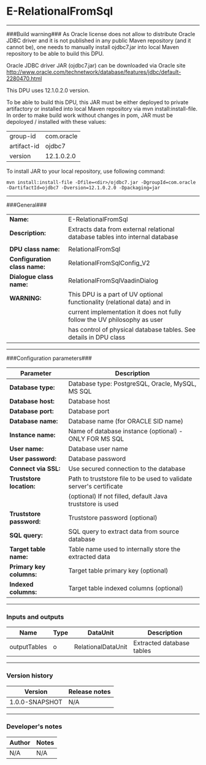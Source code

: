 # E-RelationalFromSql #
----------

###Build warning###
As Oracle license does not allow to distribute Oracle JDBC driver and it is not published in any public 
Maven repository (and it cannot be), one needs to manually install ojdbc7.jar into local Maven repository to be able to build this DPU.

Oracle JDBC driver JAR (ojdbc7.jar) can be downloaded via Oracle site http://www.oracle.com/technetwork/database/features/jdbc/default-2280470.html

This DPU uses 12.1.0.2.0 version. 

To be able to build this DPU, this JAR must be either deployed to private artifactory or installed into local
Maven repository via mvn install:install-file.
In order to make build work without changes in pom, JAR must be depoloyed / installed with these values:

|              |            |
|--------------|------------|
|group-id      |com.oracle  |
|artifact-id   |ojdbc7      |
|version       |12.1.0.2.0  |

To install JAR to your local repository, use following command:

	mvn install:install-file -Dfile=<dir>/ojdbc7.jar -DgroupId=com.oracle -DartifactId=ojdbc7 -Dversion=12.1.0.2.0 -Dpackaging=jar

***

###General###

|                              |                                                                             |
|------------------------------|------------------------------------------------------------------------------|
|**Name:**                     |E-RelationalFromSql                                                           |
|**Description:**              |Extracts data from external relational database tables into internal database |
|                              |                                                                              |
|**DPU class name:**           |RelationalFromSql                                                             | 
|**Configuration class name:** |RelationalFromSqlConfig_V2                                                    |
|**Dialogue class name:**      |RelationalFromSqlVaadinDialog                                                 |
|**WARNING:**                  |This DPU is a part of UV optional functionality (relational data) and in      |
|                              |current implementation it does not fully follow the UV philosophy as user     |
|                              |has control of physical database tables. See details in DPU class             |

***

###Configuration parameters###

|Parameter                           |Description                                                              |
|------------------------------------|-------------------------------------------------------------------------|
|**Database type:**                  |Database type: PostgreSQL, Oracle, MySQL, MS SQL                         |
|**Database host:**                  |Database host                                                            |
|**Database port:**                  |Database port                                                            |
|**Database name:**                  |Database name (for ORACLE SID name)                                      |
|**Instance name:**                  |Name of database instance (optional) - ONLY FOR MS SQL                   |
|**User name:**                      |Database user name                                                       |
|**User password:**                  |Database password                                                        |
|**Connect via SSL:**                |Use secured connection to the database                                   |
|**Truststore location:**            |Path to truststore file to be used to validate server's certificate      |
|                                    |(optional) If not filled, default Java truststore is used                |
|**Truststore password:**            |Truststore password (optional)                                           |
|**SQL query:**                      |SQL query to extract data from source database                           |
|**Target table name:**              |Table name used to internally store the extracted data                   |
|**Primary key columns:**            |Target table primary key (optional)                                      |
|**Indexed columns:**                |Target table indexed columns (optional)                                  |


***

### Inputs and outputs ###

|Name           |Type           |DataUnit           |Description                                  |
|---------------|---------------|-------------------|---------------------------------------------|
|outputTables   |o              |RelationalDataUnit |Extracted database tables                    |

***

### Version history ###

|Version          |Release notes               |
|-----------------|----------------------------|
|1.0.0-SNAPSHOT   |N/A                         |


***

### Developer's notes ###

|Author           |Notes                           |
|-----------------|--------------------------------|
|N/A              |N/A                             | 
